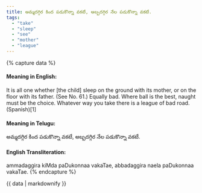 ```yaml
---
title: అమ్మదగ్గిర కింద పడుకొన్నా వకటే, అబ్బదగ్గిర నేల పడుకొన్నా వకటే.
tags:
  - "take"
  - "sleep"
  - "see"
  - "mother"
  - "league"
---
```


{% capture data %}
#### Meaning in English:
It is all one whether [the child] sleep on the ground with its mother, or on the floor with its father.
(See No. 61.)
Equally bad.
Where ball is the best, naught must be the choice.
Whatever way you take there is a league of bad road. (Spanish)[1]

#### Meaning in Telugu:
అమ్మదగ్గిర కింద పడుకొన్నా వకటే, అబ్బదగ్గిర నేల పడుకొన్నా వకటే.

#### English Transliteration:
ammadaggira kiMda paDukonnaa vakaTae, abbadaggira naela paDukonnaa vakaTae.
{% endcapture %}

<div class="notice">{{ data | markdownify }}</div>

